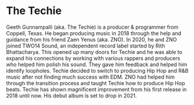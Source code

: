 # The Techie

Geeth Gunnampalli (aka. The Techie) is a producer & programmer from Coppell, Texas. He began producing music in 2018 through the help and guidance from his friend Zaen Yenus (aka. ZNO). In 2020, he and ZNO joined TWO14 Sound, an independent record label started by Rith Bhattacharya. This opened up many doors for Techie and he was able to expand his connections by working with various rappers and producers who helped him polish his sound. They gave him feedback and helped him identify loopholes. Techie decided to switch to producing Hip Hop and R&B music after not finding much success with EDM. ZNO had helped him through the transition process and taught Techie how to produce Hip Hop beats. Techie has shown magnificent improvement from his first release in 2018 until now. His debut album is set to drop in 2021.


